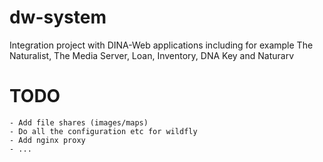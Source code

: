 # dw-system
Integration project with DINA-Web applications including for example The Naturalist, The Media Server, Loan, Inventory, DNA Key and Naturarv

# TODO

	- Add file shares (images/maps)
	- Do all the configuration etc for wildfly
	- Add nginx proxy
	- ...


